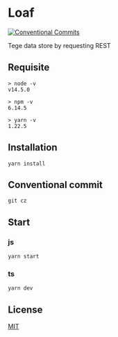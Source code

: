 # Loaf

[![Conventional Commits](https://img.shields.io/badge/Conventional%20Commits-1.0.0-yellow.svg)](https://conventionalcommits.org)

Tege data store by requesting REST

## Requisite

```
> node -v
v14.5.0

> npm -v
6.14.5

> yarn -v
1.22.5
```

## Installation

```
yarn install
```

## Conventional commit

```
git cz
```

## Start

### js

```
yarn start
```

### ts

```
yarn dev
```

## License

[MIT](LICENSE)
